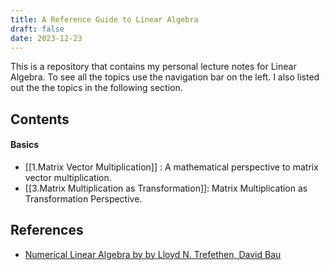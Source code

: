```yaml
---
title: A Reference Guide to Linear Algebra
draft: false
date: 2023-12-23
---
```


This is a repository that contains my personal lecture notes for Linear Algebra.
To see all the topics use the navigation bar on the left. I also listed out the the topics in the following section. 


## Contents 

#### Basics

- [[1.Matrix Vector Multiplication]] : A mathematical perspective to matrix vector multiplication.
- [[3.Matrix Multiplication as Transformation]]: Matrix Multiplication as Transformation Perspective.


## References

-  [Numerical Linear Algebra by by Lloyd N. Trefethen, David Bau ](https://books.google.com/books?id=4Mou5YpRD_kC&printsec=frontcover)


